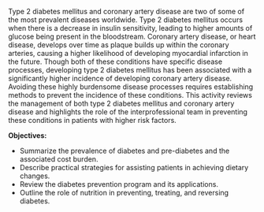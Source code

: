 Type 2 diabetes mellitus and coronary artery disease are two of some of the most prevalent diseases worldwide. Type 2 diabetes mellitus occurs when there is a decrease in insulin sensitivity, leading to higher amounts of glucose being present in the bloodstream. Coronary artery disease, or heart disease, develops over time as plaque builds up within the coronary arteries, causing a higher likelihood of developing myocardial infarction in the future. Though both of these conditions have specific disease processes, developing type 2 diabetes mellitus has been associated with a significantly higher incidence of developing coronary artery disease. Avoiding these highly burdensome disease processes requires establishing methods to prevent the incidence of these conditions. This activity reviews the management of both type 2 diabetes mellitus and coronary artery disease and highlights the role of the interprofessional team in preventing these conditions in patients with higher risk factors.

**Objectives:**
- Summarize the prevalence of diabetes and pre-diabetes and the associated cost burden.
- Describe practical strategies for assisting patients in achieving dietary changes.
- Review the diabetes prevention program and its applications.
- Outline the role of nutrition in preventing, treating, and reversing diabetes.